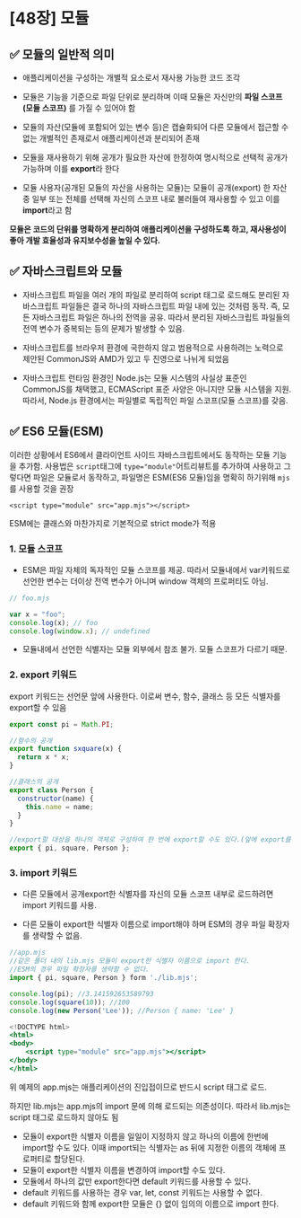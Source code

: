 # [48장] 모듈

## ✅ 모듈의 일반적 의미

- 애플리케이션을 구성하는 개별적 요소로서 재사용 가능한 코드 조각
- 모듈은 기능을 기준으로 파일 단위로 분리하며 이때 모듈은 자신만의 **파일 스코프(모듈 스코프)** 를 가질 수 있어야 함
- 모듈의 자산(모듈에 포함되어 있는 변수 등)은 캡슐화되어 다른 모듈에서 접근할 수 없는 개별적인 존재로서 애플리케이션과 분리되어 존재

- 모듈을 재사용하기 위해 공개가 필요한 자산에 한정하여 명시적으로 선택적 공개가 가능하며 이를 **export**라 한다
- 모듈 사용자(공개된 모듈의 자산을 사용하는 모듈)는 모듈이 공개(export)
  한 자산 중 일부 또는 전체를 선택해 자신의 스코프 내로 불러들여 재사용할 수 있고 이를 **import**라고 함

**모듈은 코드의 단위를 명확하게 분리하여 애플리케이션을 구성하도록 하고, 재사용성이 좋아 개발 효율성과 유지보수성을 높일 수 있다.**

## ✅ 자바스크립트와 모듈

- 자바스크립트 파일을 여러 개의 파일로 분리하여 script 태그로 로드해도 분리된 자바스크립트 파일들은 결국 하나의 자바스크립트 파일 내에 있는 것처럼 동작. 즉, 모든 자바스크립트 파일은 하나의 전역을 공유. 따라서 분리된 자바스크립트 파일들의 전역 변수가 중복되는 등의 문제가 발생할 수 있음.

- 자바스크립트를 브라우저 환경에 국한하지 않고 범용적으로 사용하려는 노력으로 제안된 CommonJS와 AMD가 있고 두 진영으로 나뉘게 되었음

- 자바스크립트 런타임 환경인 Node.js는 모듈 시스템의 사실상 표준인 CommonJS를 채택했고, ECMAScript 표준 사양은 아니지만 모듈 시스템을 지원. 따라서, Node.js 환경에서는 파일별로 독립적인 파일 스코프(모듈 스코프)를 갖음.

## ✅ ES6 모듈(ESM)

이러한 상황에서 ES6에서 클라이언트 사이드 자바스크립트에서도 동작하는 모듈 기능을 추가함.
사용법은 `script`태그에 `type="module"`어트리뷰트를 추가하여 사용하고 그렇다면 파일은 모듈로서 동작하고, 파일명은 ESM(ES6 모듈)임을 명확히 하기위해 `mjs`를 사용할 것을 권장

`<script type="module" src="app.mjs"></script>`

ESM에는 클래스와 마찬가지로 기본적으로 strict mode가 적용

### 1. 모듈 스코프

- ESM은 파일 자체의 독자적인 모듈 스코프를 제공.
  따라서 모듈내에서 var키워드로 선언한 변수는 더이상 전역 변수가 아니며 window 객체의 프로퍼티도 아님.

```jsx
// foo.mjs

var x = "foo";
console.log(x); // foo
console.log(window.x); // undefined
```

- 모듈내에서 선언한 식별자는 모듈 외부에서 참조 불가. 모듈 스코프가 다르기 때문.

### 2. export 키워드

export 키워드는 선언문 앞에 사용한다. 이로써 변수, 함수, 클래스 등 모든 식별자를 export할 수 있음

```jsx
export const pi = Math.PI;

//함수의 공개
export function sxquare(x) {
  return x * x;
}

//클래스의 공개
export class Person {
  constructor(name) {
    this.name = name;
  }
}

//export할 대상을 하나의 객체로 구성하여 한 번에 export할 수도 있다.(앞에 export를 붙이지 않았을 때)
export { pi, square, Person };
```

### 3. import 키워드

- 다른 모듈에서 공개export한 식별자를 자신의 모듈 스코프 내부로 로드하려면 import 키워드를 사용.

- 다른 모듈이 export한 식별자 이름으로 import해야 하며 ESM의 경우 파일 확장자를 생략할 수 없음.

```jsx
//app.mjs
//같은 폴더 내의 lib.mjs 모듈이 export한 식별자 이름으로 import 한다.
//ESM의 경우 파일 확장자를 생략할 수 없다.
import { pi, square, Person } form './lib.mjs';

console.log(pi); //3.141592653589793
console.log(square(10)); //100
console.log(new Person('Lee')); //Person { name: 'Lee' }
```

```jsx
<!DOCTYPE html>
<html>
<body>
    <script type="module" src="app.mjs"></script>
</body>
</html>
```

위 예제의 app.mjs는 애플리케이션의 진입접이므로 반드시 script 태그로 로드.

하지만 lib.mjs는 app.mjs의 import 문에 의해 로드되는 의존성이다. 따라서 lib.mjs는 script 태그로 로드하지 않아도 됨

- 모듈이 export한 식별자 이름을 일일이 지정하지 않고 하나의 이름에 한번에 import할 수도 있다. 이때 import되는 식별자는 as 뒤에 지정한 이름의 객체에 프로퍼티로 할당된다.
- 모듈이 export한 식별자 이름을 변경하여 import할 수도 있다.
- 모듈에서 하나의 값만 export한다면 default 키워드를 사용할 수 있다.
- default 키워드를 사용하는 경우 var, let, const 키워드는 사용할 수 없다.
- default 키워드와 함께 export한 모듈은 {} 없이 임의의 이름으로 import 한다.
